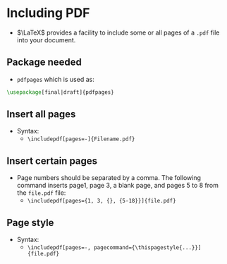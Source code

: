 # Including PDF

* $\LaTeX$ provides a facility to include some or all pages of a `.pdf` file into your document.

## Package needed
* `pdfpages` which is used as:

```tex
\usepackage[final|draft]{pdfpages}
```

## Insert all pages
* Syntax:
	- `\includepdf[pages=-]{Filename.pdf}`

## Insert certain pages
* Page numbers should be separated by a comma. The following command inserts page1, page 3, a blank page, and pages 5 to 8 from the `file.pdf` file:
	- `\includepdf[pages={1, 3, {}, {5-18}}]{file.pdf}`
	
## Page style
* Syntax:
	- `\includepdf[pages=-, pagecommand={\thispagestyle{...}}]{file.pdf}`
